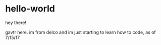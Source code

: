 # hello-world

hey there!

gavtr here. im from delco and im just starting to learn how to code, as of 7/15/17
